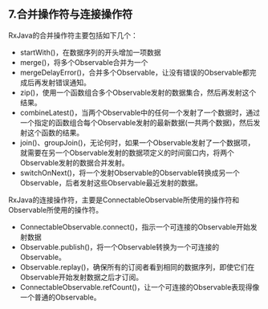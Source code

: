 ## 7.合并操作符与连接操作符

RxJava的合并操作符主要包括如下几个：

+ startWith()，在数据序列的开头增加一项数据
+ merge()，将多个Observable合并为一个
+ mergeDelayError()，合并多个Observable，让没有错误的Observable都完成后再发射错误通知。
+ zip()，使用一个函数组合多个Observable发射的数据集合，然后再发射这个结果。
+ combineLatest()，当两个Observable中的任何一个发射了一个数据时，通过一个指定的函数组合每个Observable发射的最新数据(一共两个数据)，然后发射这个函数的结果。
+ join()、groupJoin()，无论何时，如果一个Observable发射了一个数据项，就需要在另一个Observable发射的数据项定义的时间窗口内，将两个Observable发射的数据合并发射。
+ switchOnNext()，将一个发射Observable的Observable转换成另一个Observable，后者发射这些Observable最近发射的数据。

RxJava的连接操作符，主要是ConnectableObservable所使用的操作符和Observable所使用的操作符。

+ ConnectableObservable.connect()，指示一个可连接的Observable开始发射数据
+ Observable.publish()，将一个Observable转换为一个可连接的Observable。
+ Observable.replay()，确保所有的订阅者看到相同的数据序列，即使它们在Observable开始发射数据之后才订阅。
+ ConnectableObservable.refCount()，让一个可连接的Observable表现得像一个普通的Observable。